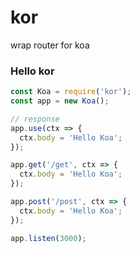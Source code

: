 # kor
wrap router for koa

### Hello kor
```js
const Koa = require('kor');
const app = new Koa();

// response
app.use(ctx => {
  ctx.body = 'Hello Koa';
});

app.get('/get', ctx => {
  ctx.body = 'Hello Koa';
});

app.post('/post', ctx => {
  ctx.body = 'Hello Koa';
});

app.listen(3000);
```